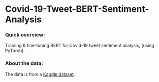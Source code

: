 # Covid-19-Tweet-BERT-Sentiment-Analysis


### Quick overview:
Training &amp; fine-tuning BERT for Covid-19 tweet sentiment analysis, (using PyTorch).

### About the data:
The data is from a [Kaggle dataset](https://www.kaggle.com/datatattle/covid-19-nlp-text-classification).
